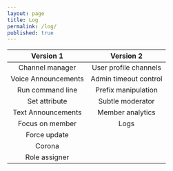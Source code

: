 ```yaml
---
layout: page
title: Log
permalink: /log/
published: true
---
```


<div class="page" markdown="1">

| Version 1           | Version 2  |
|:-------------:| :-----:|
Channel manager | User profile channels |
Voice Announcements | Admin timeout control |
Run command line | Prefix manipulation |
Set attribute | Subtle moderator |
Text Announcements | Member analytics |
Focus on member | Logs |
Force update |    |
Corona |    |
Role assigner |    |

<!-- <div id="disqus_thread">
If you have any feature you want implemented, send me an 
{% if site.author.mail %}
    <a href="mailto:{{ site.author.mail }}" target="_blank"><span class="icon-mail_outline"></span></a>
{% endif %}
</div> -->

</div>
